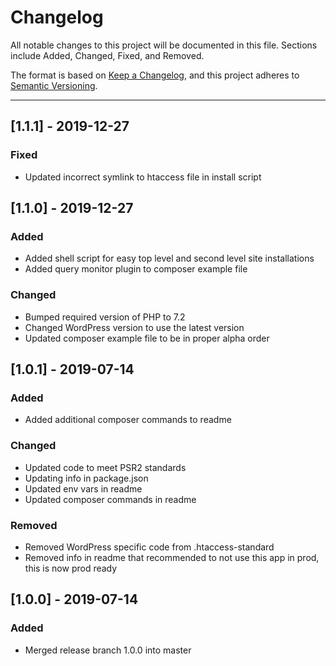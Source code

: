 # Changelog

All notable changes to this project will be documented in this file. Sections include Added, Changed, Fixed, and Removed.

The format is based on [Keep a Changelog](https://keepachangelog.com/en/1.0.0/), and this project adheres to [Semantic Versioning](https://semver.org/spec/v2.0.0.html).

---

## [1.1.1] - 2019-12-27

### Fixed

- Updated incorrect symlink to htaccess file in install script

## [1.1.0] - 2019-12-27

### Added

- Added shell script for easy top level and second level site installations
- Added query monitor plugin to composer example file

### Changed

- Bumped required version of PHP to 7.2
- Changed WordPress version to use the latest version
- Updated composer example file to be in proper alpha order

## [1.0.1] - 2019-07-14

### Added

- Added additional composer commands to readme

### Changed

- Updated code to meet PSR2 standards
- Updating info in package.json
- Updated env vars in readme
- Updated composer commands in readme

### Removed

- Removed WordPress specific code from .htaccess-standard
- Removed info in readme that recommended to not use this app in prod, this is now prod ready

## [1.0.0] - 2019-07-14

### Added

- Merged release branch 1.0.0 into master
